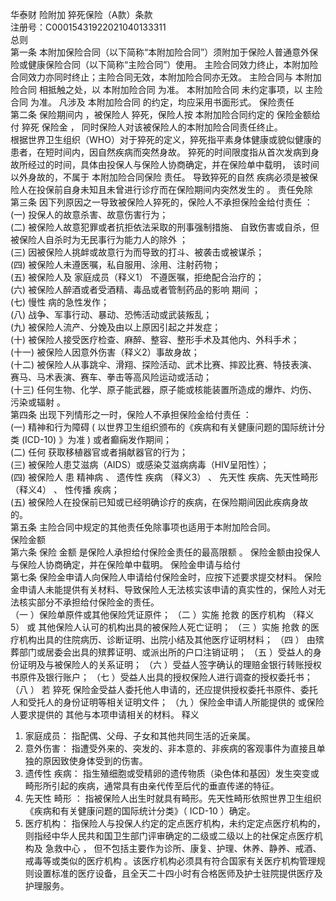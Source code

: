 华泰财  险附加  猝死保险（A款）条款   
   注册号：C00015431922021040133311   
总则   
第一条   本附加保险合同（以下简称“本附加险合同”）须附加于保险人普通意外保险或健康保险合同（以下简称“主险合同”）使用。 主险合同效力终止，本附加险合同效力亦同时终止；主险合同无效，本附加险合同亦无效。  主险合同与 本附加险合同 相抵触之处，以 本附加险合同 为准。 本附加险合同  未约定事项，以  主险合同  为准。  凡涉及 本附加险合同 的约定，均应采用书面形式。 
保险责任   
第二条   保险期间内 ，被保险人 猝死，保险人按 本附加险合同约定的 保险金额给付 猝死 保险金 ， 同时保险人对该被保险人的本附加险合同责任终止。   
根据世界卫生组织（WHO）对于猝死的定义，猝死指平素身体健康或貌似健康的患者，在短时间内，因自然疾病而突然身故。 猝死的时间限度指从首次发病到身故所经过的时间，具体由投保人与保险人协商确定，并在保险单中载明， 该时间以外身故的，不属于  本附加险合同保险  责任。  导致猝死的自然  疾病必须是被保险人在投保前自身未知且未曾进行诊疗而在保险期间内突然发生的  。 
责任免除   
第三条   因下列原因之一导致被保险人猝死的，保险人不承担保险金给付责任  ：   
(一)   投保人的故意杀害、故意伤害行为；   
(二)   被保险人故意犯罪或者抗拒依法采取的刑事强制措施、  自致伤害或自杀，但被保险人自杀时为无民事行为能力人的除外  ；      
(三)   因被保险人挑衅或故意行为而导致的打斗、被袭击或被谋杀；   
(四)   被保险人未遵医嘱，私自服用、涂用、注射药物；   
(五)   被保险人及  家庭成员（释义1）  不遵医嘱，拒绝配合治疗的；   
(六)   被保险人醉酒或者受酒精、毒品或者管制药品的影响  期间  ；   
(七)   慢性  病的急性发作；      
(八)   战争、军事行动、暴动、恐怖活动或武装叛乱；   
(九)   被保险人流产、分娩及由以上原因引起之并发症；   
(十)   被保险人接受医疗检查、麻醉、整容、整形手术及其他内、外科手术；   
(十一)   被保险人因意外伤害（释义2）事故身故；   
(十二)   被保险人从事跳伞、滑翔、探险活动、武术比赛、摔跤比赛、特技表演、赛马、马术表演、赛车、拳击等高风险运动或活动；   
(十三)   任何生物、化学、原子能武器，原子能或核能装置所造成的爆炸、灼伤、污染或辐射  。   
第四条   出现下列情形之一时，保险人不承担保险金给付责任  ：   
(一)   精神和行为障碍  (  以世界卫生组织颁布的《疾病和有关健康问题的国际统计分类  (ICD-10)  》为准  )  或者癫痫发作期间；   
(二)   任何  获取移植器官或者捐献器官的行为；   
(三)   被保险人患艾滋病（AIDS）或感染艾滋病病毒（HIV呈阳性）；   
(四)   被保险人  患  精神病  、  遗传性  疾病  （释义3）  、  先天性  疾病、先天性畸形  （释义4）  、  性传播  疾病；   
(五)   被保险人在投保前已知或已经明确诊疗的疾病，在保险期间因此疾病身故的。   
第五条   主险合同中规定的其他责任免除事项也适用于本附加险合同。  
保险金额   
第六条   保险  金额  是保险人承担给付保险金责任的最高限额  。 保险金额由投保人与保险人协商确定，并在保险单中载明。 
保险金申请与给付   
第七条   保险金申请人向保险人申请给付保险金时，应按下述要求提交材料。 保险金申请人未能提供有关材料、导致保险人无法核实该申请的真实性的，保险人对无法核实部分不承担给付保险金的责任。   
（一 ）保险单原件或其他保险凭证原件； 
（二 ）实施 抢救 的医疗机构 （释义5）  或 其他保险人认可的机构出具的被保险人死亡证明； 
（三 ）实施 抢救 的医疗机构出具的住院病历、诊断证明、出院小结及其他医疗证明材料； 
（四 ） 由殡葬部门或居委会出具的殡葬证明、或派出所的户口注销证明； 
（五 ）受益人的身份证明及与被保险人的关系证明； 
（六 ）受益人签字确认的理赔金银行转账授权书原件及银行账户； 
（七 ）受益人出具的授权保险人进行调查的授权委托书； 
（八 ） 若 猝死 保险金受益人委托他人申请的，还应提供授权委托书原件、委托人和受托人的身份证明等相关证明文件； 
（九 ）保险金申请人所能提供的 或保险人要求提供的 其他与本项申请相关的材料。 
释义   
1.   家庭成员：  指配偶、父母、子女和其他共同生活的近亲属。 
2.   意外伤害：  指遭受外来的、突发的、非本意的、非疾病的客观事件为直接且单独的原因致使身体受到的伤害。 
3.   遗传性  疾病：  指生殖细胞或受精卵的遗传物质（染色体和基因）发生突变或畸形所引起的疾病，通常具有由亲代传至后代的垂直传递的特征。  
4.   先天性  畸形  ：  指被保险人出生时就具有畸形。先天性畸形依照世界卫生组织《疾病和有关健康问题的国际统计分类》（ ICD-10 ）确定。  
5.   医疗机构：  指保险人与投保人约定的定点医疗机构，未约定定点医疗机构的，则指经中华人民共和国卫生部门评审确定的二级或二级以上的社保定点医疗机构及 急救中心 ， 但不包括主要作为诊所、康复、护理、休养、静养、戒酒、戒毒等或类似的医疗机构  。该医疗机构必须具有符合国家有关医疗机构管理规则设置标准的医疗设备，且全天二十四小时有合格医师及护士驻院提供医疗及护理服务。 
  
  

